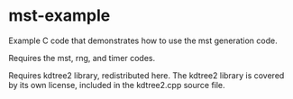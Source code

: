 mst-example
===========

Example C code that demonstrates how to use the mst generation code.

Requires the mst, rng, and timer codes.

Requires kdtree2 library, redistributed here. The kdtree2 library is covered 
by its own license, included in the kdtree2.cpp source file.
